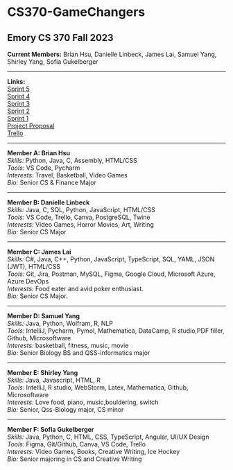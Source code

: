 # CS370-GameChangers
## Emory CS 370 Fall 2023
**Current Members:** Brian Hsu, Danielle Linbeck, James Lai, Samuel Yang, Shirley Yang, Sofia Gukelberger

---
**Links:** <br>
[Sprint 5](https://docs.google.com/presentation/d/16NwYxn2YLF7hW1fJyc-IWQ1-dl39KmfO1AtW9A-4kVc/edit#slide=id.g28e0cbf70ff_1_25) <br>
[Sprint 4](https://docs.google.com/presentation/d/1bZDrkimwGz5LyNLvg2VdiFtd7SapGp8bhuIGPBdoGhc/edit#slide=id.g285146d2de8_2_1540) <br>
[Sprint 3](https://docs.google.com/presentation/d/1okUPCQJ8IFvWlTj3UuLJ0vtudTm1aXpBTxNOvHRdcBs/edit?usp=sharing) <br>
[Sprint 2](https://docs.google.com/presentation/d/12-kwTeK3Ubu7tDXAcoUCWhIvrvZImMVV5pM3dO2_O9I/edit#slide=id.p) <br>
[Sprint 1](https://docs.google.com/presentation/d/1T6Z_q7SR2cEHBGo31K_MCiiH4047obMaSx51C-dxVm4/edit?usp=sharing) <br>
[Project Proposal](https://docs.google.com/presentation/d/1oWdBqHFe8299t91JThk7zTl_vFgyKYVjIXRORhOs4zI/edit#slide=id.p) <br>
[Trello](https://trello.com/invite/b/Ox45nhFf/ATTI249400479013806dc81d355bd674a5e36A398597/csp-project-backlog) <br>

---

**Member A: Brian Hsu**  
*Skills:* Python, Java, C, Assembly, HTML/CSS<br>
*Tools:*  VS Code, Pycharm<br>
*Interests:* Travel, Basketball, Video Games<br>
*Bio:* Senior CS & Finance Major<br>

---

**Member B: Danielle Linbeck**  
*Skills:* Java, C, SQL, Python, JavaScript, HTML/CSS <br>
*Tools:* VS Code, Trello, Canva, PostgreSQL, Twine <br>
*Interests:* Video Games, Horror Movies, Art, Writing <br>
*Bio:* Senior CS Major<br>

---

**Member C: James Lai**  
*Skills:* C#, Java, C++, Python, JavaScript, TypeScript, SQL, YAML, JSON (JWT), HTML/CSS <br>
*Tools:*  Git, Jira, Postman, MySQL, Figma, Google Cloud, Microsoft Azure, Azure DevOps <br>
*Interests:* Food eater and avid poker enthusiast.<br>
*Bio:* Senior CS Major. <br>

---

**Member D: Samuel Yang**  
*Skills:* Java, Python, Wolfram, R, NLP<br>
*Tools:* IntelliJ, Pycharm, Pymol, Mathematica, DataCamp, R studio,PDF filler, Github, Microsoftware<br>
*Interests:* basketball, fitness, music, movie<br>
*Bio:* Senior Biology BS and QSS-informatics major<br>

---

**Member E: Shirley Yang**  
*Skills:* Java, Javascript, HTML, R <br>
*Tools:* IntelliJ, R studio, WebStorm, Latex, Mathematica, Github, Microsoftware<br>
*Interests:* Love food, piano, music,bouldering, switch <br>
*Bio:* Senior, Qss-Biology major, CS minor<br>

---

**Member F: Sofia Gukelberger**  
*Skills:* Java, Python, C, HTML, CSS, TypeScript, Angular, UI/UX Design <br>
*Tools:* Figma, Git/Github, Canva, VS Code, Trello <br>
*Interests:* Video Games, Books, Creative Writing, Ice Hockey <br>
*Bio:* Senior majoring in CS and Creative Writing <br>



